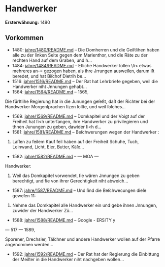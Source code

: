 # Handwerker

**Ersterwähnung:** 1480

## Vorkommen
- 1480: [jahre/1480/README.md](../jahre/1480/README.md) – Die Domherren und die Geiſtlihen haben alle zu der
linken Seite gegen dem Marienthor, und die Räte zu der
rechten Hand auf dem Graben, und h...
- 1484: [jahre/1484/README.md](../jahre/1484/README.md) – Etliche Handwerker ſollen \ſi< etwas mehreres an-=
gezogen haben, als ihre Jrrungen ausweiſen, darum iſt
beredet, und hat Biſchof Dietrih be...
- 1516: [jahre/1516/README.md](../jahre/1516/README.md) – Der Rat hat Lehrbriefe gegeben, weil die Handwerker
niht Jnnungen gehabt...
- 1564: [jahre/1564/README.md](../jahre/1564/README.md) – 1565,

Die fürſtlihe Regierung hat in die Junungen geſeßt,
daß der Richter bei der Handwerker Morgenſprachen ſizen
ſollte, und weil ſolches...
- 1569: [jahre/1569/README.md](../jahre/1569/README.md) – Domkapitel und der Voigt auf der Freiheit
hat ſi<h unterfangen, ihre Handwerker zu privilegieren
und thnen Junungen zu geben, dawider ſi<h d...
- 1581: [jahre/1581/README.md](../jahre/1581/README.md) – Beſchwerungen wegen der Handwerker :

1) Laſſen zu feilem Kauf feil haben auf der Freiheit
Schuhe, Tuch, Leinwand, Licht, Eier, Butter, Käſe...
- 1582: [jahre/1582/README.md](../jahre/1582/README.md) – — MOA —

Handwerker:

1) Weil das Domkapitel vorwendet, ſie wären Jnnungen
zu geben berechtigt, und fie von ihrer Gerechtigkeit niht
abweich...
- 1587: [jahre/1587/README.md](../jahre/1587/README.md) – Und ſind die Beſchwecungen dieſe geweſen 11:

1) Nehme das Domkapitel alle Handwerker ein und
gebe ihnen Jnnungen, zuwider der Handwerker Zü...
- 1588: [jahre/1588/README.md](../jahre/1588/README.md) – Google - ERSITY y


— 517 —
1589,

Sporener, Drechsler, Täſchner und andere Handwerker
wollen auf der Pfarre angenommen werden...
- 1592: [jahre/1592/README.md](../jahre/1592/README.md) – Der Rat hat der Regierung die Einbittung der Meiſter
in die Handwerker niht nachgeben wollen...
